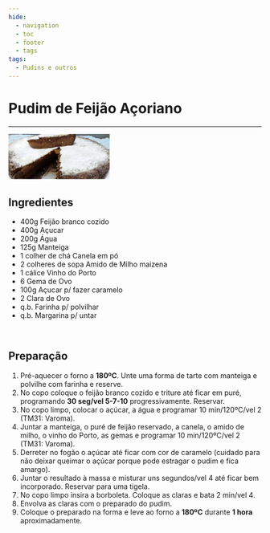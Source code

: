 ```yaml
---
hide:
  - navigation
  - toc
  - footer
  - tags
tags:
  - Pudins e outros
---
```


# Pudim de Feijão Açoriano

<hr>

<img src="./images/Pudim_Feijao_Acoreano.png" width=40% height=40%>

<br>


## **Ingredientes**

* 400g Feijão branco cozido
* 400g Açucar
* 200g Água
* 125g Manteiga
* 1 colher de chá Canela em pó
* 2 colheres de sopa Amido de Milho maizena
* 1 cálice Vinho do Porto
* 6 Gema de Ovo
* 100g Açucar p/ fazer caramelo
* 2 Clara de Ovo
* q.b. Farinha p/ polvilhar
* q.b. Margarina p/ untar

<br>

## **Preparação**

1. Pré-aquecer o forno a **180ºC**. Unte uma forma de tarte com manteiga e polvilhe com farinha e reserve.
2. No copo coloque o feijão branco cozido e triture até ficar em puré, programando **30 seg/vel 5-7-10** progressivamente. Reservar.
3. No copo limpo, colocar o açúcar, a água e programar 10 min/120ºC/vel 2 (TM31: Varoma).
4. Juntar a manteiga, o puré de feijão reservado, a canela, o amido de milho, o vinho do Porto, as gemas e programar 10 min/120ºC/vel 2 (TM31: Varoma).
5. Derreter no fogão o açúcar até ficar com cor de caramelo (cuidado para não deixar queimar o açúcar porque pode estragar o pudim e fica amargo).
6. Juntar o resultado à massa e misturar uns segundos/vel 4 até ficar bem incorporado. Reservar para uma tigela.
7. No copo limpo insira a borboleta. Coloque as claras e bata 2 min/vel 4.
8. Envolva as claras com o preparado do pudim.
9. Coloque o preparado na forma e leve ao forno a **180ºC** durante **1 hora** aproximadamente.

<br>
